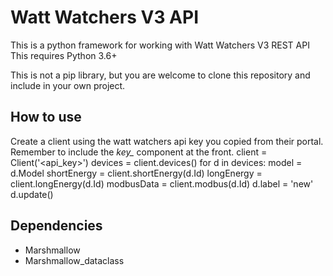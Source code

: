 # Watt Watchers V3 API
This is a python framework for working with Watt Watchers V3 REST API
This requires Python 3.6+

This is not a pip library, but you are welcome to clone this repository and include in your own project.

## How to use
Create a client using the watt watchers api key you copied from their portal. Remember to include the *key_* component at the front.
    client = Client('<api_key>')
    devices = client.devices()
    for d in devices:
        model = d.Model
        shortEnergy = client.shortEnergy(d.Id)
        longEnergy = client.longEnergy(d.Id)
        modbusData = client.modbus(d.Id)
        d.label = 'new'
        d.update()

## Dependencies
* Marshmallow
* Marshmallow_dataclass
